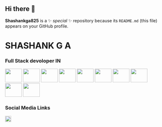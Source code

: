 ## Hi there 👋


**Shashankga825** is a ✨ _special_ ✨ repository because its `README.md` (this file) appears on your GitHub profile.
<h1>SHASHANK G A</h1>
<h3>Full Stack devoloper IN</h3>

<img src="https://logolook.net/wp-content/uploads/2022/11/Java-Logo.png" height=45px; width=55px;></img>  <img src="https://tse4.mm.bing.net/th?id=OIP.nUYOwBlsmc2xTLmGRzBTCQHaHa&pid=Api&P=0&h=180" height=45px; width=55px;></img>   <img src="https://www.stat4decision.com/wp-content/uploads/2022/04/SQL-logo.png" height=45px; width=55px;></img>  <img src="https://blogger.googleusercontent.com/img/b/R29vZ2xl/AVvXsEjt-h5BnuWvoOMEVwD386k6fd-reYDF0VfY-e4SGoKXMb3mGcgEDtejEnmQDbCIHv09BeozLJEqU7y8iGktyob_4tnPQKlJXUT97qmVD7xQRrzoDKcYQTtq-mtgNjDJ_IB0kScGfndVdaD1dDivojIJ3Eia2hS-3Z4UoiV9o7VIFoavplpyfkWRGNnSlds/w447-h447/spring-boot-1_5zDxm9B.webp" height=45px; width=55px;></img>  <img src="https://tse3.mm.bing.net/th?id=OIP.1ff6nSrl70MeEgXn8qIiWgAAAA&pid=Api&P=0&h=180" height=45px; width=55px;></img>  <img src="http://1.bp.blogspot.com/-NGHwBncyA68/UiMm_8b2ZUI/AAAAAAAAAnA/17OGXCKI4zE/s1600/Logo+HTML5.JPG" height=45px; width=55px;></img>  <img src="https://image.pngaaa.com/311/3920311-middle.png" height=45px; width=55px;></img>  <img src="https://brandslogos.com/wp-content/uploads/thumbs/javascript-logo.png" height=45px; width=55px;></img>  <img src="https://tse4.mm.bing.net/th?id=OIP.BaYgoVtaGQU5WUJbK2YUHgAAAA&pid=Api&P=0&h=180" height=45px; width=55px;></img>  <img src="https://www.liblogo.com/img-logo/ph424pa62-php-logo-php-logo-png.png" height=45px; width=55px;>

<h3>Social Media Links</h3>
<a href="https://www.linkedin.com/in/shashank-g-a-shashi-a37aa6314/"><img src="https://www.freeiconspng.com/uploads/linkedin-icon-png-transparent-images--pictures--becuo-4.png" height=20px; width=20px;></img></a> 


